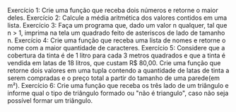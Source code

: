 Exercício 1: Crie uma função que receba dois números e retorne o maior deles.
Exercício 2: Calcule a média aritmética dos valores contidos em uma lista.
Exercício 3: Faça um programa que, dado um valor n qualquer, tal que n > 1, imprima na tela um quadrado feito de asteriscos de lado de tamanho n.
Exercício 4: Crie uma função que receba uma lista de nomes e retorne o nome com a maior quantidade de caracteres.
Exercício 5: Considere que a cobertura da tinta é de 1 litro para cada 3 metros quadrados e que a tinta é vendida em latas de 18 litros, que custam R$ 80,00. Crie uma função que retorne dois valores em uma tupla contendo a quantidade de latas de tinta a serem compradas e o preço total a partir do tamanho de uma parede(em m²).
Exercício 6: Crie uma função que receba os três lado de um triângulo e informe qual o tipo de triângulo formado ou "não é triangulo", caso não seja possível formar um triângulo.
